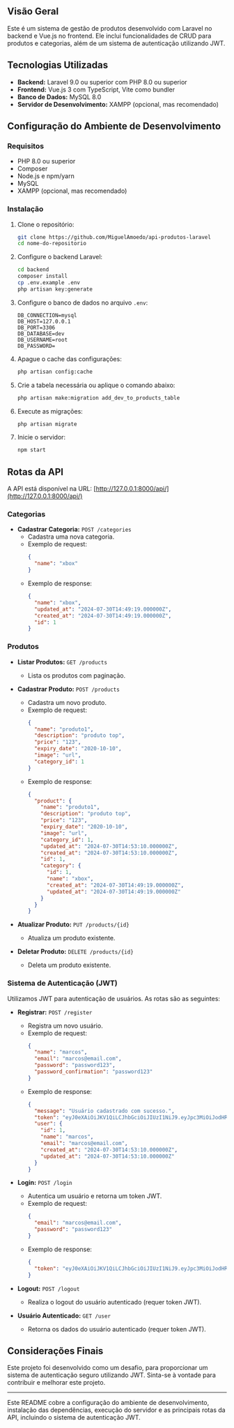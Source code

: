 

## Visão Geral

Este é um sistema de gestão de produtos desenvolvido com Laravel no backend e Vue.js no frontend. Ele inclui funcionalidades de CRUD para produtos e categorias, além de um sistema de autenticação utilizando JWT.

## Tecnologias Utilizadas

- **Backend:** Laravel 9.0 ou superior com PHP 8.0 ou superior
- **Frontend:** Vue.js 3 com TypeScript, Vite como bundler
- **Banco de Dados:** MySQL 8.0
- **Servidor de Desenvolvimento:** XAMPP (opcional, mas recomendado)

## Configuração do Ambiente de Desenvolvimento

### Requisitos

- PHP 8.0 ou superior
- Composer
- Node.js e npm/yarn
- MySQL
- XAMPP (opcional, mas recomendado)

### Instalação

1. Clone o repositório:
   
   ```bash
   git clone https://github.com/MiguelAmoedo/api-produtos-laravel
   cd nome-do-repositorio
   ```

2. Configure o backend Laravel:
   
   ```bash
   cd backend
   composer install
   cp .env.example .env
   php artisan key:generate
   ```

3. Configure o banco de dados no arquivo `.env`:

   ```
   DB_CONNECTION=mysql
   DB_HOST=127.0.0.1
   DB_PORT=3306
   DB_DATABASE=dev
   DB_USERNAME=root
   DB_PASSWORD=
   ```

4. Apague o cache das configurações:
   
   ```bash
   php artisan config:cache
   ```

5. Crie a tabela necessária ou aplique o comando abaixo:
   
   ```bash
   php artisan make:migration add_dev_to_products_table
   ```

6. Execute as migrações:
   
   ```bash
   php artisan migrate
   ```

7. Inicie o servidor:
   
   ```bash
   npm start
   ```

## Rotas da API

A API está disponível na URL: [http://127.0.0.1:8000/api/](http://127.0.0.1:8000/api/)

### Categorias

- **Cadastrar Categoria:** `POST /categories`
  - Cadastra uma nova categoria.
  - Exemplo de request:
    ```json
    {
      "name": "xbox"
    }
    ```
  - Exemplo de response:
    ```json
    {
      "name": "xbox",
      "updated_at": "2024-07-30T14:49:19.000000Z",
      "created_at": "2024-07-30T14:49:19.000000Z",
      "id": 1
    }
    ```

### Produtos

- **Listar Produtos:** `GET /products`
  - Lista os produtos com paginação.

- **Cadastrar Produto:** `POST /products`
  - Cadastra um novo produto.
  - Exemplo de request:
    ```json
    {
      "name": "produto1",
      "description": "produto top",
      "price": "123",
      "expiry_date": "2020-10-10",
      "image": "url",
      "category_id": 1
    }
    ```
  - Exemplo de response:
    ```json
    {
      "product": {
        "name": "produto1",
        "description": "produto top",
        "price": "123",
        "expiry_date": "2020-10-10",
        "image": "url",
        "category_id": 1,
        "updated_at": "2024-07-30T14:53:10.000000Z",
        "created_at": "2024-07-30T14:53:10.000000Z",
        "id": 1,
        "category": {
          "id": 1,
          "name": "xbox",
          "created_at": "2024-07-30T14:49:19.000000Z",
          "updated_at": "2024-07-30T14:49:19.000000Z"
        }
      }
    }
    ```

- **Atualizar Produto:** `PUT /products/{id}`
  - Atualiza um produto existente.

- **Deletar Produto:** `DELETE /products/{id}`
  - Deleta um produto existente.

### Sistema de Autenticação (JWT)

Utilizamos JWT para autenticação de usuários. As rotas são as seguintes:

- **Registrar:** `POST /register`
  - Registra um novo usuário.
  - Exemplo de request:
    ```json
    {
      "name": "marcos",
      "email": "marcos@email.com",
      "password": "password123",
      "password_confirmation": "password123"
    }
    ```
  - Exemplo de response:
    ```json
    {
      "message": "Usuário cadastrado com sucesso.",
      "token": "eyJ0eXAiOiJKV1QiLCJhbGciOiJIUzI1NiJ9.eyJpc3MiOiJodHRwOi8vMTI3LjAuMC4xOjgwMDAvYXBpL2xvZ2luIiwiaWF0IjoxNzIyMzUzMTUzLCJleHAiOjE3MjIzNTY3NTMsIm5iZiI6MTcyMjM1MzE1MywianRpIjoicWJ1QVJnckVJVVVFdG9ZcyIsInN1YiI6IjEiLCJwcnYiOiIyM2JkNWM4OTQ5ZjYwMGFkYjM5ZTcwMWM0MDA4NzJkYjdhNTk3NmY3In0.JetS6cDWfoeztfoVe2NmCYPRgj4KJTKiKBPFKvtBW3M",
      "user": {
        "id": 1,
        "name": "marcos",
        "email": "marcos@email.com",
        "created_at": "2024-07-30T14:53:10.000000Z",
        "updated_at": "2024-07-30T14:53:10.000000Z"
      }
    }
    ```

- **Login:** `POST /login`
  - Autentica um usuário e retorna um token JWT.
  - Exemplo de request:
    ```json
    {
      "email": "marcos@email.com",
      "password": "password123"
    }
    ```
  - Exemplo de response:
    ```json
    {
      "token": "eyJ0eXAiOiJKV1QiLCJhbGciOiJIUzI1NiJ9.eyJpc3MiOiJodHRwOi8vMTI3LjAuMC4xOjgwMDAvYXBpL2xvZ2luIiwiaWF0IjoxNzIyMzUzMTUzLCJleHAiOjE3MjIzNTY3NTMsIm5iZiI6MTcyMjM1MzE1MywianRpIjoicWJ1QVJnckVJVVVFdG9ZcyIsInN1YiI6IjEiLCJwcnYiOiIyM2JkNWM4OTQ5ZjYwMGFkYjM5ZTcwMWM0MDA4NzJkYjdhNTk3NmY3In0.JetS6cDWfoeztfoVe2NmCYPRgj4KJTKiKBPFKvtBW3M"
    }
    ```

- **Logout:** `POST /logout`
  - Realiza o logout do usuário autenticado (requer token JWT).

- **Usuário Autenticado:** `GET /user`
  - Retorna os dados do usuário autenticado (requer token JWT).

## Considerações Finais

Este projeto foi desenvolvido como um desafio, para proporcionar um sistema de autenticação seguro utilizando JWT. Sinta-se à vontade para contribuir e melhorar este projeto.

---

Este README cobre a configuração do ambiente de desenvolvimento, instalação das dependências, execução do servidor e as principais rotas da API, incluindo o sistema de autenticação JWT.
